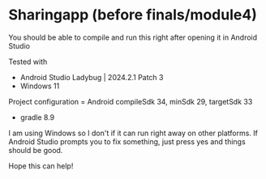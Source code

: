 # Sharingapp (before finals/module4)

You should be able to compile and run this right after opening it in Android Studio

Tested with
- Android Studio Ladybug | 2024.2.1 Patch 3
- Windows 11

Project configuration
= Android compileSdk 34, minSdk 29, targetSdk 33
- gradle 8.9

I am using Windows so I don't if it can run right away on other platforms. If Android Studio prompts you to fix something, just press yes and things should be good.

Hope this can help!
